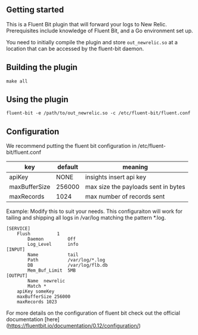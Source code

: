 ## Getting started
This is a Fluent Bit plugin that will forward your logs to New Relic. Prerequisites include knowledge of Fluent Bit, and a Go environment set up.

You need to initially compile the plugin and store ```out_newrelic.so``` at a location that can be accessed by the fluent-bit daemon.

## Building the plugin
```make all```

## Using the plugin
```fluent-bit -e /path/to/out_newrelic.so -c /etc/fluent-bit/fluent.conf```

## Configuration
We recommend putting the fluent bit configuration in /etc/fluent-bit/fluent.conf


|key           |default  |meaning                               |
|--------------|---------|--------------------------------------|
|apiKey        |  NONE   | insights insert api key              |
|maxBufferSize |  256000 | max size the payloads sent in bytes  |
|maxRecords    |  1024   | max number of records sent           |


Example:
Modify this to suit your needs.  This configuraiton will work for tailing and shipping all logs
in /var/log matching the pattern *.log.
```
[SERVICE]
	Flush          1
        Daemon         Off
        Log_Level      info
[INPUT]
        Name           tail
        Path           /var/log/*.log
        DB             /var/log/flb.db
        Mem_Buf_Limit  5MB
[OUTPUT]
    	Name  newrelic
    	Match *
	apiKey someKey
	maxBufferSize 256000
	maxRecords 1023
```

For more details on the configuration of fluent bit check out the official documentation [here] (https://fluentbit.io/documentation/0.12/configuration/)
